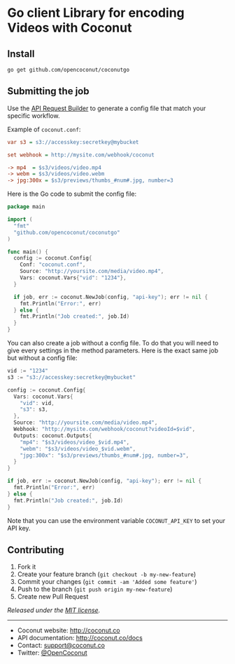 # Go client Library for encoding Videos with Coconut

## Install

```console
go get github.com/opencoconut/coconutgo
```

## Submitting the job

Use the [API Request Builder](https://app.coconut.co/job/new) to generate a config file that match your specific workflow.

Example of `coconut.conf`:

```ini
var s3 = s3://accesskey:secretkey@mybucket

set webhook = http://mysite.com/webhook/coconut

-> mp4  = $s3/videos/video.mp4
-> webm = $s3/videos/video.webm
-> jpg:300x = $s3/previews/thumbs_#num#.jpg, number=3
```

Here is the Go code to submit the config file:

```go
package main

import (
  "fmt"
  "github.com/opencoconut/coconutgo"
)

func main() {
  config := coconut.Config{
    Conf: "coconut.conf",
    Source: "http://yoursite.com/media/video.mp4",
    Vars: coconut.Vars{"vid": "1234"},
  }

  if job, err := coconut.NewJob(config, "api-key"); err != nil {
    fmt.Println("Error:", err)
  } else {
    fmt.Println("Job created:", job.Id)
  }
}
```

You can also create a job without a config file. To do that you will need to give every settings in the method parameters. Here is the exact same job but without a config file:

```go
vid := "1234"
s3 := "s3://accesskey:secretkey@mybucket"

config := coconut.Config{
  Vars: coconut.Vars{
    "vid": vid,
    "s3": s3,
  },
  Source: "http://yoursite.com/media/video.mp4",
  Webhook: "http://mysite.com/webhook/coconut?videoId=$vid",
  Outputs: coconut.Outputs{
    "mp4": "$s3/videos/video_$vid.mp4",
    "webm": "$s3/videos/video_$vid.webm",
    "jpg:300x": "$s3/previews/thumbs_#num#.jpg, number=3",
  }
}

if job, err := coconut.NewJob(config, "api-key"); err != nil {
  fmt.Println("Error:", err)
} else {
  fmt.Println("Job created:", job.Id)
}
```

Note that you can use the environment variable `COCONUT_API_KEY` to set your API key.


## Contributing

1. Fork it
2. Create your feature branch (`git checkout -b my-new-feature`)
3. Commit your changes (`git commit -am 'Added some feature'`)
4. Push to the branch (`git push origin my-new-feature`)
5. Create new Pull Request

*Released under the [MIT license](http://www.opensource.org/licenses/mit-license.php).*

---

* Coconut website: http://coconut.co
* API documentation: http://coconut.co/docs
* Contact: [support@coconut.co](mailto:support@coconut.co)
* Twitter: [@OpenCoconut](http://twitter.com/opencoconut)
